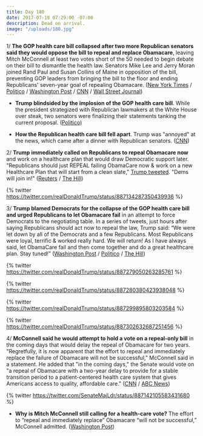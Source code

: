```yaml
---
title: Day 180
date: 2017-07-18 07:29:00 -07:00
description: Dead on arrival.
image: "/uploads/180.jpg"
---
```


1/ **The GOP health care bill collapsed after two more Republican senators said they would oppose the bill to repeal and replace Obamacare**, leaving Mitch McConnell at least two votes short of the 50 needed to begin debate on their bill to dismantle the health law. Senators Mike Lee and Jerry Moran joined Rand Paul and Susan Collins of Maine in opposition of the bill, preventing GOP leaders from bringing the bill to the floor and ending Republicans' seven-year goal of repealing Obamacare. ([New York Times](https://www.nytimes.com/2017/07/17/us/politics/health-care-overhaul-collapses-as-two-republican-senators-defect.html) / [Politico](http://www.politico.com/story/2017/07/17/obamacare-senators-turn-on-mcconnell-240646) / [Washington Post](https://www.washingtonpost.com/powerpost/amid-uncertainty-about-mccains-health-senate-returns-with-gop-agenda-in-flux/2017/07/17/6dd31530-6b02-11e7-9c15-177740635e83_story.html) / [CNN](http://www.cnn.com/2017/07/17/politics/health-care-motion-to-proceed-jerry-moran-mike-lee/index.html) / [Wall Street Journal](https://www.wsj.com/articles/gop-senate-leader-mcconnell-abandons-health-care-bill-1500348064))

* **Trump blindsided by the implosion of the GOP health care bill**. While the president strategized with Republican lawmakers at the White House over steak, two senators were finalizing their statements tanking the current proposal. ([Politico](http://www.politico.com/story/2017/07/18/trump-blindsided-by-healthcare-collapse-240657))

* **How the Republican health care bill fell apart**. Trump was "annoyed" at the news, which came after a dinner with Republican senators. ([CNN](http://www.cnn.com/2017/07/18/politics/how-the-republican-health-care-bill-fell-apart/index.html))

2/ **Trump immediately called on Republicans to repeal Obamacare now** and work on a healthcare plan that would draw Democratic support later. "Republicans should just REPEAL failing ObamaCare now & work on a new Healthcare Plan that will start from a clean slate," [Trump tweeted](https://twitter.com/realDonaldTrump/status/887134287350439936). "Dems will join in!" ([Reuters](https://www.reuters.com/article/usa-healthcare-trump-idUSL1N1K903S) / [The Hill](http://thehill.com/homenews/administration/342453-trump-repeal-obamacare-now-then-start-from-a-clean-slate))

{% twitter https://twitter.com/realDonaldTrump/status/887134287350439936 %}

3/ **Trump blamed Democrats for the collapse of the GOP health care bill and urged Republicans to let Obamacare fail** in an attempt to force Democrats to the negotiating table. In a series of tweets, just hours after saying Republicans should act now to repeal the law, Trump said: “We were let down by all of the Democrats and a few Republicans. Most Republicans were loyal, terrific & worked really hard. We will return! As I have always said, let ObamaCare fail and then come together and do a great healthcare plan. Stay tuned!” ([Washington Post](https://www.washingtonpost.com/powerpost/trump-suggests-republicans-will-let-aca-market-collapse-then-rewrite-health-law/2017/07/18/5e79a3ec-6bac-11e7-b9e2-2056e768a7e5_story.html) / [Politico](http://www.politico.com/story/2017/07/18/trump-tweet-obamacare-repeal-failure-240664) / [The Hill](http://thehill.com/homenews/administration/342465-trump-blames-dems-few-republicans-for-collapse-of-healthcare-bill))

{% twitter https://twitter.com/realDonaldTrump/status/887279050263285761 %}

{% twitter https://twitter.com/realDonaldTrump/status/887280380423938048 %}

{% twitter https://twitter.com/realDonaldTrump/status/887299895803203584 %}

{% twitter https://twitter.com/realDonaldTrump/status/887302632687251456 %}

4/ **McConnell said he would attempt to hold a vote on a repeal-only bill** in the coming days that would delay the repeal of Obamacare for two years. "Regretfully, it is now apparent that the effort to repeal and immediately replace the failure of Obamacare will not be successful," McConnell said in a statement. He added that "in the coming days," the Senate would vote on "a repeal of Obamacare with a two-year delay to provide for a stable transition period to a patient-centered health care system that gives Americans access to quality, affordable care." ([CNN](http://www.cnn.com/2017/07/18/politics/health-care-state-of-play/index.html) / [ABC News](http://abcnews.go.com/Politics/mcconnell-calls-obamacare-repeal-vote-replacement-plan-fails/story?id=48690900))

{% twitter https://twitter.com/SenateMajLdr/status/887142105583431680 %}

* **Why is Mitch McConnell still calling for a health-care vote?** The effort to “repeal and immediately replace” Obamacare “will not be successful,” McConnell admitted. ([Washington Post](https://www.washingtonpost.com/news/powerpost/wp/2017/07/18/what-mitch-mcconnell-is-doing-next-on-health-care-explained/))